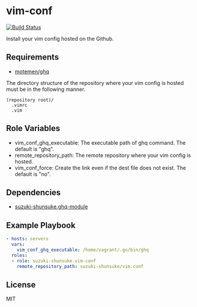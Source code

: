 vim-conf
=========

[![Build Status](https://travis-ci.org/suzuki-shunsuke/ansible-vim-conf.svg?branch=master)](https://travis-ci.org/suzuki-shunsuke/ansible-vim-conf)

Install your vim config hosted on the Github.

Requirements
------------

* [motemen/ghq](https://github.com/motemen/ghq)

The directory structure of the repository where your vim config is hosted must be in the following manner.

```
(repository root)/
  .vimrc
  .vim
```

Role Variables
--------------

* vim_conf_ghq_executable: The executable path of ghq command. The default is "ghq".
* remote_repository_path: The remote repository where your vim config is hosted.
* vim_conf_force: Create the link even if the dest file does not exist. The default is "no".

Dependencies
------------

* [suzuki-shunsuke.ghq-module](https://galaxy.ansible.com/suzuki-shunsuke/ghq-module/)

Example Playbook
----------------

```yaml
- hosts: servers
  vars:
    vim_conf_ghq_executable: /home/vagrant/.go/bin/ghq
  roles:
  - role: suzuki-shunsuke.vim-conf
    remote_repository_path: suzuki-shunsuke/vim.conf
```

License
-------

MIT
